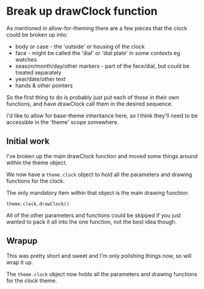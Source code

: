 Break up drawClock function
===========================

As mentioned in allow-for-theming there are a few pieces that the clock could be broken up into:

* body or case - the 'outside' or housing of the clock
* face - might be called the 'dial' or 'dial plate' in some contexts eg watches
* season/month/day/other markers - part of the face/dial, but could be treated separately
* year/date/other text
* hands & other pointers

So the first thing to do is probably just put each of those in their own functions, and have drawClock call them in the desired sequence.

I'd like to allow for base-theme inheritance here, so I think they'll need to be accessible in the 'theme' scope somewhere.



Initial work
------------

I've broken up the main drawClock function and moved some things around within the theme object.

We now have a `theme.clock` object to hold all the parameters and drawing functions for the clock.

The only mandatory item within that object is the main drawing function:

	theme.clock.drawClock()

All of the other parameters and functions could be skipped if you just wanted to pack it all into the one function, not the best idea though.


Wrapup
------
This was pretty short and sweet and I'm only polishing things now, so will wrap it up.

The `theme.clock` object now holds all the parameters and drawing functions for the clock theme.

